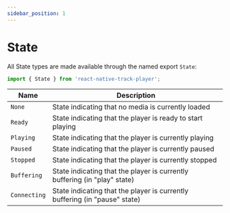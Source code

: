 ```yaml
---
sidebar_position: 1
---
```


# State

All State types are made available through the named export `State`:

```ts
import { State } from 'react-native-track-player';
```

| Name | Description |
|------|-------------|
| `None`        | State indicating that no media is currently loaded |
| `Ready`       | State indicating that the player is ready to start playing |
| `Playing`     | State indicating that the player is currently playing |
| `Paused`      | State indicating that the player is currently paused |
| `Stopped`     | State indicating that the player is currently stopped |
| `Buffering`   | State indicating that the player is currently buffering (in "play" state) |
| `Connecting`  | State indicating that the player is currently buffering (in "pause" state) |
